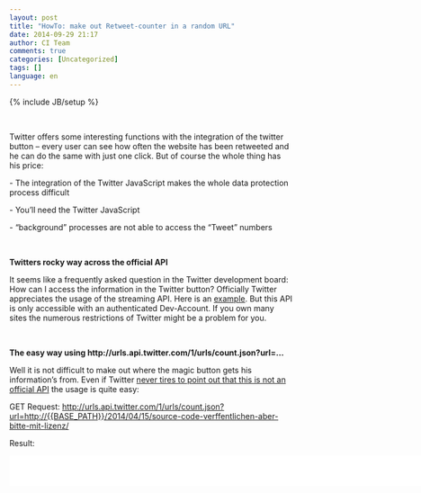 ```yaml
---
layout: post
title: "HowTo: make out Retweet-counter in a random URL"
date: 2014-09-29 21:17
author: CI Team
comments: true
categories: [Uncategorized]
tags: []
language: en
---
```

{% include JB/setup %}
<p>&nbsp; <p>Twitter offers some interesting functions with the integration of the twitter button – every user can see how often the website has been retweeted and he can do the same with just one click. But of course the whole thing has his price: <p>- The integration of the Twitter JavaScript makes the whole data protection process difficult
<p>- You’ll need the Twitter JavaScript <p>- “background” processes are not able to access the “Tweet” numbers
<p><b></b>&nbsp; <p><b>Twitters rocky way across the official API</b> <p>It seems like a frequently asked question in the Twitter development board: How can I access the information in the Twitter button? Officially Twitter appreciates the usage of the streaming API. Here is an <a href="https://dev.twitter.com/discussions/5653">example</a>. But this API is only accessible with an authenticated Dev-Account. If you own many sites the numerous restrictions of Twitter might be a problem for you.
<p><b></b> <p><b></b>&nbsp; <p><b>The easy way using http://urls.api.twitter.com/1/urls/count.json?url=…</b> <p>Well it is not difficult to make out where the magic button gets his information’s from. Even if Twitter <a href="https://dev.twitter.com/discussions/5839">never tires to point out that this is not an official API</a> the usage is quite easy: <p>GET Request: <a href="http://urls.api.twitter.com/1/urls/count.json?url=http://{{BASE_PATH}}/2014/04/15/source-code-verffentlichen-aber-bitte-mit-lizenz/">http://urls.api.twitter.com/1/urls/count.json?url=http://{{BASE_PATH}}/2014/04/15/source-code-verffentlichen-aber-bitte-mit-lizenz/</a> <p>Result:</p> <div id="scid:9D7513F9-C04C-4721-824A-2B34F0212519:71b3a40b-e215-4f0c-8826-bbecfe5eaedf" class="wlWriterEditableSmartContent" style="float: none; padding-bottom: 0px; padding-top: 0px; padding-left: 0px; margin: 0px; display: inline; padding-right: 0px"><pre style=" width: 855px; height: 53px;background-color:White;overflow: auto;"><div><!--

Code highlighting produced by Actipro CodeHighlighter (freeware)
http://www.CodeHighlighter.com/

--><span style="color: #000000;">{</span><span style="color: #800000;">&quot;</span><span style="color: #800000;">count</span><span style="color: #800000;">&quot;</span><span style="color: #000000;">:</span><span style="color: #800080;">7</span><span style="color: #000000;">,</span><span style="color: #800000;">&quot;</span><span style="color: #800000;">url</span><span style="color: #800000;">&quot;</span><span style="color: #000000;">:</span><span style="color: #800000;">&quot;</span><span style="color: #800000;">http:\/\/blog.codeinside.eu\/2014\/04\/15\/source-code-verffentlichen-aber-bitte-mit-lizenz\/</span><span style="color: #800000;">&quot;</span><span style="color: #000000;">}</span></div></pre><!-- Code inserted with Steve Dunn's Windows Live Writer Code Formatter Plugin.  http://dunnhq.com --></div>
<p>&nbsp; <p>Via Code:</p>
<div id="scid:9D7513F9-C04C-4721-824A-2B34F0212519:388cfaae-0894-46de-834c-066b436e3397" class="wlWriterEditableSmartContent" style="float: none; padding-bottom: 0px; padding-top: 0px; padding-left: 0px; margin: 0px; display: inline; padding-right: 0px"><pre style=" width: 867px; height: 222px;background-color:White;overflow: auto;"><div><!--

Code highlighting produced by Actipro CodeHighlighter (freeware)
http://www.CodeHighlighter.com/

--><span style="color: #0000FF;">class</span><span style="color: #000000;"> Program
   </span><span style="color: #800080;">2</span><span style="color: #000000;">:     {
   </span><span style="color: #800080;">3</span><span style="color: #000000;">:         </span><span style="color: #0000FF;">static</span><span style="color: #000000;"> </span><span style="color: #0000FF;">void</span><span style="color: #000000;"> Main(</span><span style="color: #0000FF;">string</span><span style="color: #000000;">[] args)
   </span><span style="color: #800080;">4</span><span style="color: #000000;">:         {
   </span><span style="color: #800080;">5</span><span style="color: #000000;">:             </span><span style="color: #0000FF;">string</span><span style="color: #000000;"> url </span><span style="color: #000000;">=</span><span style="color: #000000;"> </span><span style="color: #800000;">&quot;</span><span style="color: #800000;">http://urls.api.twitter.com/1/urls/count.json?url=http://{{BASE_PATH}}/2014/04/26/fix-excel-com-exception-code-2147467259-exception-from-hresult-0x80028018/#comments</span><span style="color: #800000;">&quot;</span><span style="color: #000000;">;
   </span><span style="color: #800080;">6</span><span style="color: #000000;">:  
   </span><span style="color: #800080;">7</span><span style="color: #000000;">:             </span><span style="color: #008000;">//</span><span style="color: #008000;"> Be carefull with this code - use async/await - </span><span style="color: #008000;">
</span><span style="color: #000000;">   </span><span style="color: #800080;">8</span><span style="color: #000000;">:             </span><span style="color: #008000;">//</span><span style="color: #008000;"> pure demo code inside a console application</span><span style="color: #008000;">
</span><span style="color: #000000;">   </span><span style="color: #800080;">9</span><span style="color: #000000;">:  
  </span><span style="color: #800080;">10</span><span style="color: #000000;">:             var client </span><span style="color: #000000;">=</span><span style="color: #000000;"> </span><span style="color: #0000FF;">new</span><span style="color: #000000;"> HttpClient();
  </span><span style="color: #800080;">11</span><span style="color: #000000;">:             var result </span><span style="color: #000000;">=</span><span style="color: #000000;"> client.GetAsync(url).Result;
  </span><span style="color: #800080;">12</span><span style="color: #000000;">:  
  </span><span style="color: #800080;">13</span><span style="color: #000000;">:             Console.WriteLine(result.Content.ReadAsStringAsync().Result);
  </span><span style="color: #800080;">14</span><span style="color: #000000;">:             Console.ReadLine();
  </span><span style="color: #800080;">15</span><span style="color: #000000;">:         }
  </span><span style="color: #800080;">16</span><span style="color: #000000;">:     }</span></div></pre><!-- Code inserted with Steve Dunn's Windows Live Writer Code Formatter Plugin.  http://dunnhq.com --></div>
<p>&nbsp; <p>The code is also available on <a href="https://github.com/Code-Inside/Samples/tree/master/2014/RetweetCounter">GitHub</a>.
<p>P.S.: Golem is using a similar code. It seems like it is working for big projects as well.
